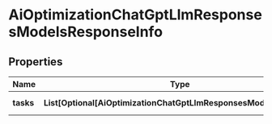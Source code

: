 # AiOptimizationChatGptLlmResponsesModelsResponseInfo


## Properties

| Name | Type | Description | Notes |
|------------ | ------------- | ------------- | -------------|
**tasks** | **List[Optional[AiOptimizationChatGptLlmResponsesModelsTaskInfo]]** | array of tasks |[optional]|